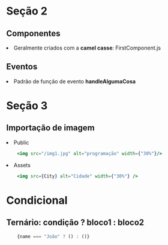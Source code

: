 <h1>Seção 2</h1>
<h2> Componentes</h2>
<li>Geralmente criados com a <b>camel casse</b>: FirstComponent.js</li>

<h2> Eventos </h2>
<li>Padrão de função de evento <b>handleAlgumaCosa</b></li>

<h1>Seção 3</h1>
<h2>Importação de imagem</h2>
<li>Public</li>

```jsx
    <img src="/img1.jpg" alt="programação" width={"30%"}/>
```

<li>Assets</li>

```jsx
    <img src={City} alt="Cidade" width={"30%"} />
```

<h1>Condicional</h1>
<h2>Ternário: condição ? bloco1 : bloco2</h2>

```jsx
    {name === "João" ? () : ()}
```